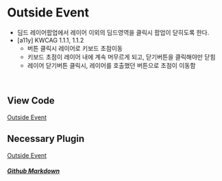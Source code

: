 # Outside Event
* 딤드 레이어팝업에서 레이어 이외의 딤드영역을 클릭시 팝업이 닫히도록 한다.
* [a11y] KWCAG 1.1.1, 1.1.2
  * 버튼 클릭시 레이어로 키보드 초점이동
  * 키보드 초점이 레이어 내에 계속 머무르게 되고, 닫기버튼을 클릭해야만 닫힘
  * 레이어 닫기버튼 클릭시, 레이어를 호출했던 버튼으로 초점이 이동함
<br>

## View Code
[Outside Event](https://vlueviolet.github.io/study/exam/exam7/index_final2.html)


## Necessary Plugin
[Outside Event](http://benalman.com/code/projects/jquery-outside-events/docs/files/jquery-ba-outside-events-js.html)


##### [Github Markdown](https://guides.github.com/features/mastering-markdown/)
